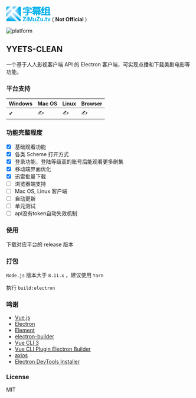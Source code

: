 [![YYETS-CLEAN](./logo.png)](https://github.com/shoyuf/yyets-clean)
( **Not Official** )

<!-- [![build status](https://travis-ci.org/)](https://travis-ci.org/) -->
<!-- [![coverage]()]() -->
<!-- [![size](https://img.shields.io/github/size/)]() -->
![platform](https://img.shields.io/badge/platform-Windows-blue.svg)

## YYETS-CLEAN

一个基于人人影视客户端 API 的 Electron 客户端，可实现点播和下载美剧电影等功能。

### 平台支持

| Windows | Mac OS | Linux | Browser | 
| - | - | - | - |
| ✔ | ✍ | ✍ | ✍ |

### 功能完整程度

- [x] 基础观看功能
- [x] 各类 Scheme 打开方式
- [x] 登录功能，登陆等级高的账号后能观看更多剧集
- [x] 移动端界面优化
- [x] 迅雷批量下载
- [ ] 浏览器端支持
- [ ] Mac OS, Linux 客户端
- [ ] 自动更新
- [ ] 单元测试
- [ ] api没有token自动失效机制

### 使用

下载对应平台的 release 版本

### 打包

`Node.js` 版本大于 `8.11.x` ，建议使用 `Yarn`

执行 `build:electron`

### 鸣谢

- [Vue.js](https://vuejs.org/)
- [Electron](https://electronjs.org/)
- [Element](https://element.eleme.io/)
- [electron-builder](https://www.electron.build/)
- [Vue CLI 3](https://cli.vuejs.org/)
- [Vue CLI Plugin Electron Builder](https://nklayman.github.io/vue-cli-plugin-electron-builder)
- [axios](https://github.com/axios/axios)
- [Electron DevTools Installer](https://github.com/MarshallOfSound/electron-devtools-installer)

### License

MIT
